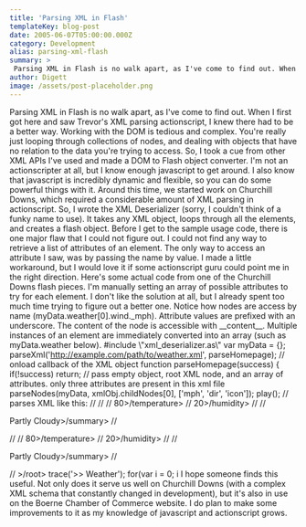 ```yaml
---
title: 'Parsing XML in Flash'
templateKey: blog-post
date: 2005-06-07T05:00:00.000Z
category: Development
alias: parsing-xml-flash
summary: > 
 Parsing XML in Flash is no walk apart, as I've come to find out. When I first got here and saw Trevor's XML parsing actionscript, I knew there had to be a better way. Working with the DOM is tedious and complex. You're really just looping through collections of nodes, and dealing with objects that have no relation to the data you're trying to access.
author: Digett
image: /assets/post-placeholder.png
---
```


Parsing XML in Flash is no walk apart, as I've come to find out. When I first got here and saw Trevor's XML parsing actionscript, I knew there had to be a better way. Working with the DOM is tedious and complex. You're really just looping through collections of nodes, and dealing with objects that have no relation to the data you're trying to access. So, I took a cue from other XML APIs I've used and made a DOM to Flash object converter. I'm not an actionscripter at all, but I know enough javascript to get around. I also know that javascript is incredibly dynamic and flexible, so you can do some powerful things with it. Around this time, we started work on Churchill Downs, which required a considerable amount of XML parsing in actionscript. So, I wrote the XML Deserializer (sorry, I couldn't think of a funky name to use). It takes any XML object, loops through all the elements, and creates a flash object. Before I get to the sample usage code, there is one major flaw that I could not figure out. I could not find any way to retrieve a list of attributes of an element. The only way to access an attribute I saw, was by passing the name by value. I made a little workaround, but I would love it if some actionscript guru could point me in the right direction. Here's some actual code from one of the Churchill Downs flash pieces. I'm manually setting an array of possible attributes to try for each element. I don't like the solution at all, but I already spent too much time trying to figure out a better one. Notice how nodes are access by name (myData.weather\[0\].wind.\_mph). Attribute values are prefixed with an underscore. The content of the node is accessible with \_\_content\_\_. Multiple instances of an element are immediately converted into an array (such as myData.weather below). #include \\"xml\_deserializer.as\\" var myData = {}; parseXml('http://example.com/path/to/weather.xml', parseHomepage); // onload callback of the XML object function parseHomepage(success) { if(!success) return; // pass empty object, root XML node, and an array of attributes. only three attributes are present in this xml file parseNodes(myData, xmlObj.childNodes\[0\], \['mph', 'dir', 'icon'\]); play(); // parses XML like this: // // // 80>/temperature> // 20>/humidity> // //

Partly Cloudy>/summary> //

// // 80>/temperature> // 20>/humidity> // //

Partly Cloudy>/summary> //

// >/root> trace('>> Weather'); for(var i = 0; i I hope someone finds this useful. Not only does it serve us well on Churchill Downs (with a complex XML schema that constantly changed in development), but it's also in use on the Boerne Chamber of Commerce website. I do plan to make some improvements to it as my knowledge of javascript and actionscript grows.